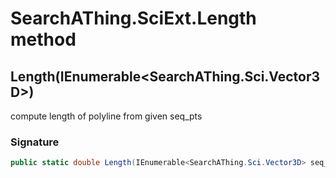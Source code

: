 # SearchAThing.SciExt.Length method
## Length(IEnumerable<SearchAThing.Sci.Vector3D>)
compute length of polyline from given seq_pts

### Signature
```csharp
public static double Length(IEnumerable<SearchAThing.Sci.Vector3D> seq_pts)
```
